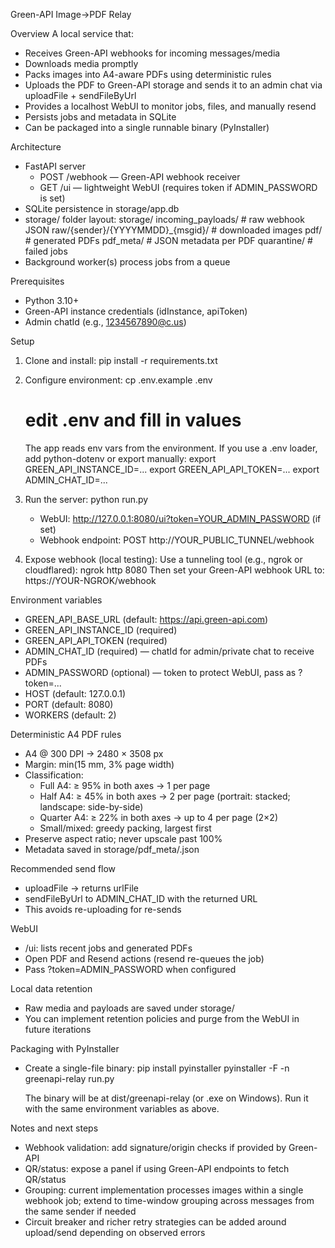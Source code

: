Green-API Image→PDF Relay

Overview
A local service that:
- Receives Green-API webhooks for incoming messages/media
- Downloads media promptly
- Packs images into A4-aware PDFs using deterministic rules
- Uploads the PDF to Green-API storage and sends it to an admin chat via uploadFile + sendFileByUrl
- Provides a localhost WebUI to monitor jobs, files, and manually resend
- Persists jobs and metadata in SQLite
- Can be packaged into a single runnable binary (PyInstaller)

Architecture
- FastAPI server
  - POST /webhook — Green-API webhook receiver
  - GET /ui — lightweight WebUI (requires token if ADMIN_PASSWORD is set)
- SQLite persistence in storage/app.db
- storage/ folder layout:
  storage/
    incoming_payloads/   # raw webhook JSON
    raw/{sender}/{YYYYMMDD}_{msgid}/  # downloaded images
    pdf/                 # generated PDFs
    pdf_meta/            # JSON metadata per PDF
    quarantine/          # failed jobs
- Background worker(s) process jobs from a queue

Prerequisites
- Python 3.10+
- Green-API instance credentials (idInstance, apiToken)
- Admin chatId (e.g., 1234567890@c.us)

Setup
1) Clone and install:
   pip install -r requirements.txt

2) Configure environment:
   cp .env.example .env
   # edit .env and fill in values

   The app reads env vars from the environment. If you use a .env loader, add python-dotenv or export manually:
   export GREEN_API_INSTANCE_ID=...
   export GREEN_API_API_TOKEN=...
   export ADMIN_CHAT_ID=...

3) Run the server:
   python run.py

   - WebUI: http://127.0.0.1:8080/ui?token=YOUR_ADMIN_PASSWORD (if set)
   - Webhook endpoint: POST http://YOUR_PUBLIC_TUNNEL/webhook

4) Expose webhook (local testing):
   Use a tunneling tool (e.g., ngrok or cloudflared):
   ngrok http 8080
   Then set your Green-API webhook URL to: https://YOUR-NGROK/webhook

Environment variables
- GREEN_API_BASE_URL (default: https://api.green-api.com)
- GREEN_API_INSTANCE_ID (required)
- GREEN_API_API_TOKEN (required)
- ADMIN_CHAT_ID (required) — chatId for admin/private chat to receive PDFs
- ADMIN_PASSWORD (optional) — token to protect WebUI, pass as ?token=...
- HOST (default: 127.0.0.1)
- PORT (default: 8080)
- WORKERS (default: 2)

Deterministic A4 PDF rules
- A4 @ 300 DPI → 2480 × 3508 px
- Margin: min(15 mm, 3% page width)
- Classification:
  - Full A4: ≥ 95% in both axes → 1 per page
  - Half A4: ≥ 45% in both axes → 2 per page (portrait: stacked; landscape: side-by-side)
  - Quarter A4: ≥ 22% in both axes → up to 4 per page (2×2)
  - Small/mixed: greedy packing, largest first
- Preserve aspect ratio; never upscale past 100%
- Metadata saved in storage/pdf_meta/<name>.json

Recommended send flow
- uploadFile → returns urlFile
- sendFileByUrl to ADMIN_CHAT_ID with the returned URL
- This avoids re-uploading for re-sends

WebUI
- /ui: lists recent jobs and generated PDFs
- Open PDF and Resend actions (resend re-queues the job)
- Pass ?token=ADMIN_PASSWORD when configured

Local data retention
- Raw media and payloads are saved under storage/
- You can implement retention policies and purge from the WebUI in future iterations

Packaging with PyInstaller
- Create a single-file binary:
  pip install pyinstaller
  pyinstaller -F -n greenapi-relay run.py

  The binary will be at dist/greenapi-relay (or .exe on Windows).
  Run it with the same environment variables as above.

Notes and next steps
- Webhook validation: add signature/origin checks if provided by Green-API
- QR/status: expose a panel if using Green-API endpoints to fetch QR/status
- Grouping: current implementation processes images within a single webhook job; extend to time-window grouping across messages from the same sender if needed
- Circuit breaker and richer retry strategies can be added around upload/send depending on observed errors